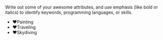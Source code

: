 Write out some of your awesome attributes, and use emphasis (like bold or italics) to identify keywords, programming languages, or skills. 
* :heart:Painting
* :heart:Traveling
* :heart:Skydiving
